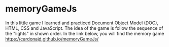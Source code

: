 # memoryGameJs

In this little game I learned and practiced Document Object Model (DOC), HTML, CSS and JavaScript. The idea of the game is follow the sequence of the "lights" in shown order. In the link below, you will find the memory game https://cardonajd.github.io/memoryGameJs/
